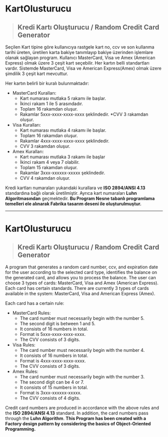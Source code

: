 # KartOlusturucu
> ## Kredi Kartı Oluşturucu / Random Credit Card Generator

Seçilen Kart tipine göre kullanıcıya rastgele kart no, ccv ve son kullanma tarihi üreten, üretilen karta bakiye tanımlayıp bakiye üzerinden işlemlare olanak sağlayan program.
Kullanıcı MasterCard, Visa ve Amex (American Express) olmak üzere 3 çeşit kart seçebilir. Her kartın belli standartları vardır. 
Sistemde MasterCard, Visa ve American Express(Amex) olmak üzere şimdilik 3 çeşit kart mevcuttur.

Her kartın belirli bir kuralı bulunmaktadır:
* MasterCard Kuralları:
  * Kart numarası mutlaka 5 rakamı ile başlar.
  * İkinci rakam 1 ile 5 arasındadır.
  * Toplam 16 rakamdan oluşur.
  * Rakamlar 5xxx-xxxx-xxxx-xxxx şeklindedir.
  *CVV 3 rakamdan oluşur.
* Visa Kuralları:
  * Kart numarası mutlaka 4 rakamı ile başlar.
  * Toplam 16 rakamdan oluşur.
  * Rakamlar 4xxx-xxxx-xxxx-xxxx şeklindedir.
  * CVV 3 rakamdan oluşur.
* Amex Kuralları:
  * Kart numarası mutlaka 3 rakamı ile başlar
  * İkinci rakam 4 veya 7 olabilir.
  * Toplam 15 rakamdan oluşur.
  * Rakamlar 3xxx-xxxxxx-xxxxx şeklindedir.
  * CVV 4 rakamdan oluşur.
  
Kredi kartları numaraları yukarıdaki kurallara ve **ISO 2894/ANSI 4.13** standardına bağlı olarak üretilmiştir. Ayrıca kart numaraları **Luhn Algoritmasından** geçmektedir.
**Bu Program Nesne tabanlı programlama temelleri ele alınarak Fabrika tasarım deseni ile oluşturulmuştur.**

***

# KartOlusturucu
> ## Kredi Kartı Oluşturucu / Random Credit Card Generator
A program that generates a random card number, ccv, and expiration date for the user according to the selected card type, identifies the balance on the generated card, and allows you to process the balance.
The user can choose 3 types of cards: MasterCard, Visa and Amex (American Express). Each card has certain standards. 
There are currently 3 types of cards available in the system: MasterCard, Visa and American Express (Amex).

Each card has a certain rule:
* MasterCard Rules:
  * The card number must necessarily begin with the number 5.
  * The second digit is between 1 and 5.
  * It consists of 16 numbers in total.
  * Format is 5xxx-xxxx-xxxx-xxxx.
  * The CVV consists of 3 digits.
* Visa Rules:
  * The card number must necessarily begin with the number 4.
  * It consists of 16 numbers in total.
  * Format is 4xxx-xxxx-xxxx-xxxx.
  * The CVV consists of 3 digits.
* Amex Rules:
  * The card number must necessarily begin with the number 3.
  * The second digit can be 4 or 7.
  * It consists of 15 numbers in total.
  * Format is 3xxx-xxxxxx-xxxxx.
  * The CVV consists of 4 digits.

Credit card numbers are produced in accordance with the above rules and the **ISO 2894/ANSI 4.13** standard. In addition, the card numbers pass through the **Luhn Algorithm**.
**This Program has been created with a Factory design pattern by considering the basics of Object-Oriented Programming.**
